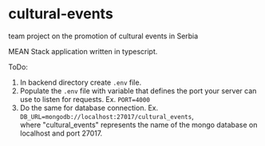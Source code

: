 # cultural-events
team project on the promotion of cultural events in Serbia


MEAN Stack application written in typescript.

ToDo:
<ol>
    <li>In backend directory create <code>.env</code> file.</li>
    <li>Populate the <code>.env</code> file with variable that defines the port your server can use to listen for requests. Ex. <code>PORT=4000</code></li>
    <li>Do the same for database connection. Ex.<br><code>DB_URL=mongodb://localhost:27017/cultural_events</code>,<br>where "cultural_events" represents the name of the mongo database on localhost and port 27017.</li>
</ol>